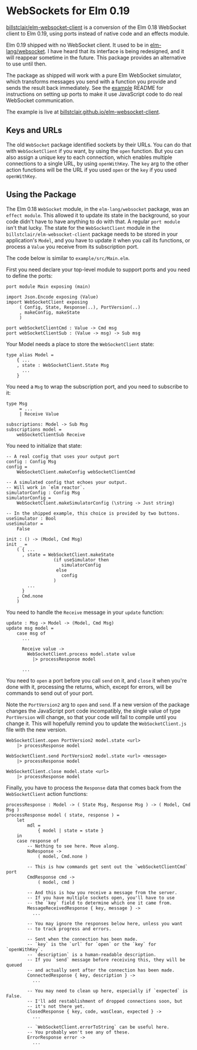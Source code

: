 # WebSockets for Elm 0.19

[billstclair/elm-websocket-client](https://package.elm-lang.org/packages/billstclair/elm-websocket-client/latest) is a conversion of the Elm 0.18 WebSocket client to Elm 0.19, using ports instead of native code and an effects module.

Elm 0.19 shipped with no WebSocket client. It used to be in [elm-lang/websocket](https://package.elm-lang.org/packages/elm-lang/websocket/latest). I have heard that its interface is being redesigned, and it will reappear sometime in the future. This package provides an alternative to use until then.

The package as shipped will work with a pure Elm WebSocket simulator, which transforms messages you send with a function you provide and sends the result back immediately. See the [example](https://github.com/billstclair/elm-websocket-client/tree/master/example) README for instructions on setting up ports to make it use JavaScript code to do real WebSocket communication.

The example is live at [billstclair.github.io/elm-websocket-client](https://billstclair.github.io/elm-websocket-client/).

## Keys and URLs

The old `WebSocket` package identified sockets by their URLs. You can do that with `WebSocketClient` if you want, by using the `open` function. But you can also assign a unique key to each connection, which enables multiple connections to a single URL, by using `openWithKey`. The `key` arg to the other action functions will be the URL if you used `open` or the `key` if you used `openWithKey`.

## Using the Package

The Elm 0.18 `WebSocket` module, in the `elm-lang/websocket` package, was an `effect module`. This allowed it to update its state in the background, so your code didn't have to have anything to do with that. A regular `port module` isn't that lucky. The state for the `WebSocketClient` module in the `billstclair/elm-websocket-client` package needs to be stored in your application's `Model`, and you have to update it when you call its functions, or process a `Value` you receive from its subscription port.

The code below is similar to `example/src/Main.elm`.

First you need declare your top-level module to support ports and you need to define the ports:

    port module Main exposing (main)
    
    import Json.Encode exposing (Value)
    import WebSocketClient exposing
         ( Config, State, Response(..), PortVersion(..)
         , makeConfig, makeState
         )

    port webSocketClientCmd : Value -> Cmd msg
    port webSocketClientSub : (Value -> msg) -> Sub msg

Your Model needs a place to store the `WebSocketClient` state:

    type alias Model =
        { ...
        , state : WebSocketClient.State Msg
          ...
        }

You need a `Msg` to wrap the subscription port, and you need to subscribe to it:

    type Msg
         = ...
         | Receive Value
       
    subscriptions: Model -> Sub Msg
    subscriptions model =
        webSocketClientSub Receive

You need to initialize that state:

    -- A real config that uses your output port
    config : Config Msg
    config =
        WebSocketClient.makeConfig webSocketClientCmd

    -- A simulated config that echoes your output.
    -- Will work in `elm reactor`.
    simulatorConfig : Config Msg
    simulatorConfig =
        WebSocketClient.makeSimulatorConfig (\string -> Just string)
      
    -- In the shipped example, this choice is provided by two buttons.
    useSimulator : Bool
    useSimulator =
        False

    init : () -> (Model, Cmd Msg)
    init _ =
        ( { ...
          , state = WebSocketClient.makeState
                      (if useSimulator then
                         simulatorConfig
                       else
                         config
                      )
            ...
          }
        , Cmd.none
        )

You need to handle the `Receive` message in your `update` function:

    update : Msg -> Model -> (Model, Cmd Msg)
    update msg model =
        case msg of
          ...

          Receive value ->
            WebSocketClient.process model.state value
              |> processResponse model

          ...

You need to `open` a port before you call `send` on it, and `close` it when you're done with it, processing the returns, which, except for errors, will be commands to send out of your port.

Note the `PortVersion2` arg to `open` and `send`. If a new version of the package changes the JavaScript port code incompatibly, the single value of type `PortVersion` will change, so that your code will fail to compile until you change it. This will hopefully remind you to update the `WebSocketClient.js` file with the new version.

    WebSocketClient.open PortVersion2 model.state <url>
        |> processResponse model

    WebSocketClient.send PortVersion2 model.state <url> <message>
        |> processResponse model

    WebSocketClient.close model.state <url>
        |> processResponse model

Finally, you have to process the `Response` data that comes back from the `WebSocketClient` action functions:

    processResponse : Model -> ( State Msg, Response Msg ) -> ( Model, Cmd Msg )
    processResponse model ( state, response ) =
        let
            mdl =
                { model | state = state }
        in
        case response of
            -- Nothing to see here. Move along.
            NoResponse ->
                ( model, Cmd.none )

            -- This is how commands get sent out the `webSocketClientCmd` port
            CmdResponse cmd ->
                ( model, cmd )

            -- And this is how you receive a message from the server.
            -- If you have multiple sockets open, you'll have to use
            -- the `key` field to determine which one it came from.
            MessageReceivedResponse { key, message } ->
              ...

            -- You may ignore the responses below here, unless you want
            -- to track progress and errors.

            -- Sent when the connection has been made.
            -- `key` is the `url` for `open` or the `key` for `openWithKey`.
            -- `description` is a human-readable description.
            -- If you `send` message before receiving this, they will be queued
            -- and actually sent after the connection has been made.
            ConnectedResponse { key, description } ->
              ...

            -- You may need to clean up here, especially if `expected` is False.
            -- I'll add restablishment of dropped connections soon, but
            -- it's not there yet.
            ClosedResponse { key, code, wasClean, expected } ->
              ...

            -- `WebSocketClient.errorToString` can be useful here.
            -- You probably won't see any of these.
            ErrorResponse error ->
              ...
